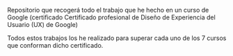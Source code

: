 Repositorio que recogerá todo el trabajo que he hecho en un curso de Google (certificado Certificado profesional de Diseño de Experiencia del Usuario (UX) de Google)

Todos estos trabajos los he realizado para superar cada uno de los 7 cursos que conforman dicho certificado.
